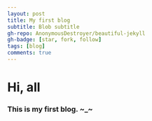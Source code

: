 ```yaml
---
layout: post
title: My first blog
subtitle: Blob subtitle
gh-repo: AnonymousDestroyer/beautiful-jekyll
gh-badge: [star, fork, follow]
tags: [blog]
comments: true
---
```

# Hi, all
### This is my first blog. ~_~

